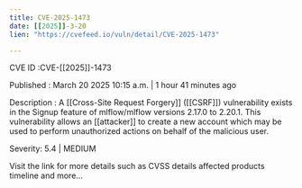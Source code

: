 ```yaml
---
title: CVE-2025-1473
date: [[2025]]-3-20
lien: "https://cvefeed.io/vuln/detail/CVE-2025-1473"

---
```


CVE ID :CVE-[[2025]]-1473

Published :  March 20
2025
10:15 a.m. | 1 hour
41 minutes ago

Description : A [[Cross-Site Request Forgery]] ([[CSRF]]) vulnerability exists in the Signup feature of mlflow/mlflow versions 2.17.0 to 2.20.1. This vulnerability allows an [[attacker]] to create a new account
which may be used to perform unauthorized actions on behalf of the malicious user.

Severity: 5.4 | MEDIUM

Visit the link for more details
such as CVSS details
affected products
timeline
and more...
